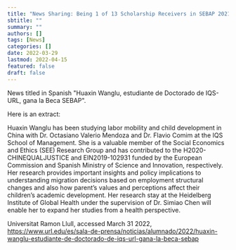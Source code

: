 ```yaml
---
title: "News Sharing: Being 1 of 13 Scholarship Receivers in SEBAP 2021-2022"
sbtitle: ""
summary: ""
authors: []
tags: [News]
categories: []
date: 2022-03-29
lastmod: 2022-04-15
featured: false
draft: false
---
```

News titled in Spanish "Huaxin Wanglu, estudiante de Doctorado de IQS-URL, gana la Beca SEBAP". 

Here is an extract:

Huaxin Wanglu has been studying labor mobility and child development in China with Dr. Octasiano Valerio Mendoza and Dr. Flavio Comim at the IQS School of Management. She is a valuable member of the Social Economics and Ethics (SEE) Research Group and has contributed to the H2020-CHINEQUALJUSTICE and EIN2019-102931 funded by the European Commission and Spanish Ministry of Science and Innovation, respectively. Her research provides important insights and policy implications to understanding migration decisions based on employment structural changes and also how parent’s values and perceptions affect their children’s academic development. Her research stay at the Heidelberg Institute of Global Health under the supervision of Dr. Simiao Chen will enable her to expand her studies from a health perspective.

Universitat Ramon Llull, accessed March 31 2022, <https://www.url.edu/es/sala-de-prensa/noticias/alumnado/2022/huaxin-wanglu-estudiante-de-doctorado-de-iqs-url-gana-la-beca-sebap>
